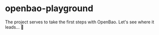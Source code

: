 # openbao-playground
The project serves to take the first steps with OpenBao. Let's see where it leads... 🥳
